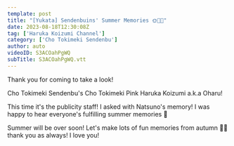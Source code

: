 ```yaml
---
template: post
title: "[Yukata] Sendenbuins' Summer Memories 🌞🌴🌺"
date: 2023-08-18T12:30:08Z
tag: ['Haruka Koizumi Channel']
category: ['Cho Tokimeki Sendenbu']
author: auto 
videoID: S3ACOahPgWQ
subTitle: S3ACOahPgWQ.vtt
---
```

Thank you for coming to take a look!

Cho Tokimeki Sendenbu's Cho Tokimeki Pink Haruka Koizumi a.k.a Oharu!

This time it's the publicity staff! I asked with Natsuno's memory!
I was happy to hear everyone's fulfilling summer memories 🤩

Summer will be over soon! Let's make lots of fun memories from autumn 💪🫶
thank you as always! I love you!



